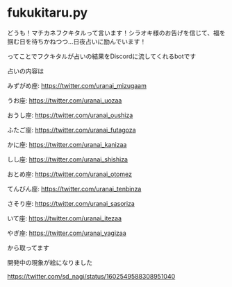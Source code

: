 # fukukitaru.py
どうも！マチカネフクキタルって言います！シラオキ様のお告げを信じて、福を掴む日を待ちかねつつ...日夜占いに励んでいます！


ってことでフクキタルが占いの結果をDiscordに流してくれるbotです

占いの内容は

みずがめ座: https://twitter.com/uranai_mizugaam

うお座: https://twitter.com/uranai_uozaa

おうし座: https://twitter.com/uranai_oushiza

ふたご座: https://twitter.com/uranai_futagoza

かに座: https://twitter.com/uranai_kanizaa

しし座: https://twitter.com/uranai_shishiza

おとめ座: https://twitter.com/uranai_otomez

てんびん座: https://twitter.com/uranai_tenbinza

さそり座: https://twitter.com/uranai_sasoriza

いて座: https://twitter.com/uranai_itezaa

やぎ座: https://twitter.com/uranai_yagizaa

から取ってます

開発中の現象が絵になりました

https://twitter.com/sd_nagi/status/1602549588308951040

